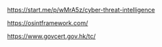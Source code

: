 https://start.me/p/wMrA5z/cyber-threat-intelligence 

https://osintframework.com/

https://www.govcert.gov.hk/tc/
